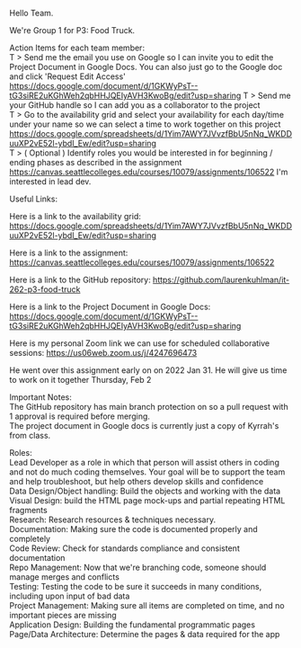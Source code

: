 Hello Team.  
  
We're Group 1 for P3: Food Truck.  
  
Action Items for each team member:  
 T > Send me the email you use on Google so I can invite you to edit the Project Document in Google Docs. You can also just go to the Google doc and click 'Request Edit Access'  https://docs.google.com/document/d/1GKWyPsT--tG3siRE2uKGhWeh2qbHHJQEIyAVH3KwoBg/edit?usp=sharing 
 T > Send me your GitHub handle so I can add you as a collaborator to the project  
 T > Go to the availability grid and select your availability for each day/time under your name so we can select a time to work together on this project https://docs.google.com/spreadsheets/d/1Yim7AWY7JVvzfBbU5nNq_WKDDuuXP2vE52l-ybdl_Ew/edit?usp=sharing  
 T > ( Optional ) Identify roles you would be interested in for beginning / ending phases as described in the assignment https://canvas.seattlecolleges.edu/courses/10079/assignments/106522 I'm interested in lead dev.
  
Useful Links:    
  
Here is a link to the availability grid:   https://docs.google.com/spreadsheets/d/1Yim7AWY7JVvzfBbU5nNq_WKDDuuXP2vE52l-ybdl_Ew/edit?usp=sharing  
  
Here is a link to the assignment: https://canvas.seattlecolleges.edu/courses/10079/assignments/106522  
  
Here is a link to the GitHub repository: https://github.com/laurenkuhlman/it-262-p3-food-truck  
  
Here is a link to the Project Document in Google Docs: https://docs.google.com/document/d/1GKWyPsT--tG3siRE2uKGhWeh2qbHHJQEIyAVH3KwoBg/edit?usp=sharing  
  
Here is my personal Zoom link we can use for scheduled collaborative sessions:   https://us06web.zoom.us/j/4247696473   

He went over this assignment early on on 2022 Jan 31. He will give us time to work on it together Thursday, Feb 2  

Important Notes:  
The GitHub repository has main branch protection on so a pull request with 1 approval is required before merging.    
The project document in Google docs is currently just a copy of Kyrrah's from class.  

Roles:  
Lead Developer as a role in which that person will assist others in coding and not do much coding themselves.   Your goal will be to support the team and help troubleshoot, but help others develop skills and confidence  
Data Design/Object handling: Build the objects and working with the data   
Visual Design: build the HTML page mock-ups and partial repeating HTML fragments  
Research: Research resources & techniques necessary.    
Documentation: Making sure the code is documented properly and completely  
Code Review: Check for standards compliance and consistent documentation  
Repo Management: Now that we're branching code, someone should manage merges and conflicts  
Testing: Testing the code to be sure it succeeds in many conditions, including upon input of bad data  
Project Management: Making sure all items are completed on time, and no important pieces are missing  
Application Design: Building the fundamental programmatic pages  
Page/Data Architecture: Determine the  pages & data required for the app   
